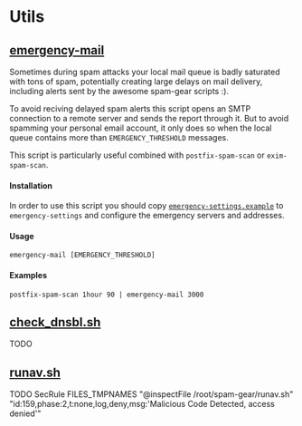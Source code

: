 # Utils

## [emergency-mail](emergency-mail)

Sometimes during spam attacks your local mail queue is badly saturated with tons of spam, potentially creating large delays on mail delivery, including alerts sent by the awesome spam-gear scripts :).

To avoid reciving delayed spam alerts this script opens an SMTP connection to a remote server and sends the report through it. But to avoid spamming your personal email account, it only does so when the local queue contains more than `EMERGENCY_THRESHOLD` messages.


This script is particularly useful combined with `postfix-spam-scan` or `exim-spam-scan`.

#### Installation

In order to use this script you should copy [`emergency-settings.example`](emergency-settings.example) to `emergency-settings` and configure the emergency servers and addresses.


#### Usage
    emergency-mail [EMERGENCY_THRESHOLD]

#### Examples
    postfix-spam-scan 1hour 90 | emergency-mail 3000



## [check_dnsbl.sh](check_dnsbl.sh)

TODO


## [runav.sh](runav.sh)

TODO
SecRule FILES_TMPNAMES "@inspectFile /root/spam-gear/runav.sh" "id:159,phase:2,t:none,log,deny,msg:'Malicious Code Detected, access denied'"
